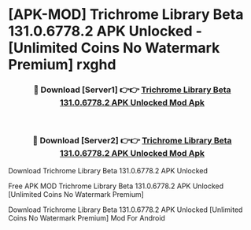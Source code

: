 # [APK-MOD] Trichrome Library Beta 131.0.6778.2 APK Unlocked - [Unlimited Coins No Watermark Premium] rxghd



<div align="center">
<h3>🔴 Download [Server1] 👉👉 <a href="https://momento.my/?title=Trichrome_Library_Beta_131.0.6778.2_APK_Unlocked">Trichrome Library Beta 131.0.6778.2 APK Unlocked Mod Apk</a></h3><br>

<h3>🔴 Download [Server2] 👉👉 <a href="https://momento.my/?title=Trichrome_Library_Beta_131.0.6778.2_APK_Unlocked">Trichrome Library Beta 131.0.6778.2 APK Unlocked Mod Apk</a></h3>
</div>



Download Trichrome Library Beta 131.0.6778.2 APK Unlocked 

Free APK MOD Trichrome Library Beta 131.0.6778.2 APK Unlocked [Unlimited Coins No Watermark Premium]

Download Trichrome Library Beta 131.0.6778.2 APK Unlocked [Unlimited Coins No Watermark Premium] Mod For Android
